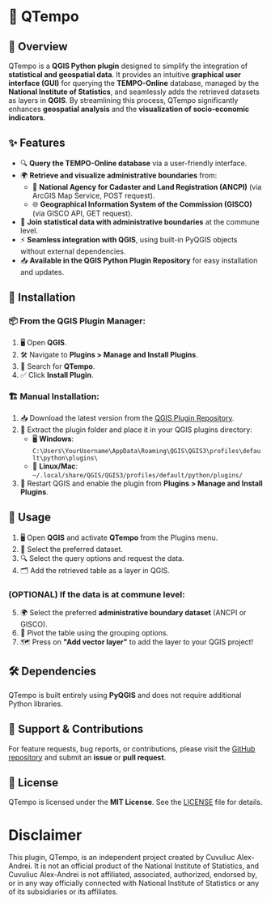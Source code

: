 # 🚀 QTempo

## 📌 Overview

QTempo is a **QGIS Python plugin** designed to simplify the integration of **statistical and geospatial data**. It provides an intuitive **graphical user interface (GUI)** for querying the **TEMPO-Online** database, managed by the **National Institute of Statistics**, and seamlessly adds the retrieved datasets as layers in **QGIS**. By streamlining this process, QTempo significantly enhances **geospatial analysis** and the **visualization of socio-economic indicators**.

## ✨ Features

- 🔍 **Query the TEMPO-Online database** via a user-friendly interface.
- 🌍 **Retrieve and visualize administrative boundaries** from:
  - 🏢 **National Agency for Cadaster and Land Registration (ANCPI)** (via ArcGIS Map Service, POST request).
  - 🌐 **Geographical Information System of the Commission (GISCO)** (via GISCO API, GET request).
- 🔗 **Join statistical data with administrative boundaries** at the commune level.
- ⚡ **Seamless integration with QGIS**, using built-in PyQGIS objects without external dependencies.
- 📥 **Available in the QGIS Python Plugin Repository** for easy installation and updates.

## 🔧 Installation

### 📦 From the QGIS Plugin Manager:

1. 🖥️ Open **QGIS**.
2. 🛠️ Navigate to **Plugins > Manage and Install Plugins**.
3. 🔎 Search for **QTempo**.
4. ✅ Click **Install Plugin**.

### 🏗️ Manual Installation:

1. 📥 Download the latest version from the [QGIS Plugin Repository](https://plugins.qgis.org/plugins/).
2. 📂 Extract the plugin folder and place it in your QGIS plugins directory:
   - 🖥️ **Windows**: `C:\Users\YourUsername\AppData\Roaming\QGIS\QGIS3\profiles\default\python\plugins\`
   - 🐧 **Linux/Mac**: `~/.local/share/QGIS/QGIS3/profiles/default/python/plugins/`
3. 🔄 Restart QGIS and enable the plugin from **Plugins > Manage and Install Plugins**.

## 🚀 Usage

1. 🖥️ Open **QGIS** and activate **QTempo** from the Plugins menu.
2. 📂 Select the preferred dataset.
3. 🔍 Select the query options and request the data.
4. 🗂️ Add the retrieved table as a layer in QGIS.

### (OPTIONAL) If the data is at commune level:
5. 🌍 Select the preferred **administrative boundary dataset** (ANCPI or GISCO).
6. 🔄 Pivot the table using the grouping options.
7. 🗺️ Press on **"Add vector layer"** to add the layer to your QGIS project!

## 🛠️ Dependencies

QTempo is built entirely using **PyQGIS** and does not require additional Python libraries.

## 🤝 Support & Contributions

For feature requests, bug reports, or contributions, please visit the [GitHub repository](https://github.com/alecsandrei/QTempo/issues) and submit an **issue** or **pull request**.

## 📜 License

QTempo is licensed under the **MIT License**. See the [LICENSE](LICENSE) file for details.

# Disclaimer
This plugin, QTempo, is an independent project created by Cuvuliuc Alex-Andrei. It is not an official product of the National Institute of Statistics, and Cuvuliuc Alex-Andrei is not affiliated, associated, authorized, endorsed by, or in any way officially connected with National Institute of Statistics or any of its subsidiaries or its affiliates.